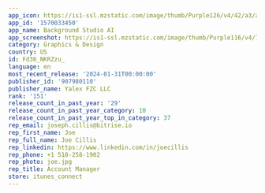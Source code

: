 ```yaml
---
app_icon: https://is1-ssl.mzstatic.com/image/thumb/Purple126/v4/42/a3/a3/42a3a3d2-d2d0-f506-e2f1-2d34f8466d9e/AppIcon-0-0-1x_U007emarketing-0-7-0-85-220.png/1024x1024bb.png
app_id: '1570033450'
app_name: Background Studio AI
app_screenshot: https://is1-ssl.mzstatic.com/image/thumb/Purple116/v4/72/13/ef/7213effe-5c90-6cf9-cb71-3dd35c444cf3/09674429-3413-497f-8ed2-a647d1788122_Frame_116047960.png/1242x2688bb.png
category: Graphics & Design
country: US
id: Fd36_NKRZzu_
language: en
most_recent_release: '2024-01-31T00:00:00'
publisher_id: '907980110'
publisher_name: Yalex FZC LLC
rank: '151'
release_count_in_past_year: '29'
release_count_in_past_year_category: 10
release_count_in_past_year_top_in_category: 37
rep_email: joseph.cillis@bitrise.io
rep_first_name: Joe
rep_full_name: Joe Cillis
rep_linkedin: https://www.linkedin.com/in/joecillis
rep_phone: +1 518-258-1902
rep_photo: joe.jpg
rep_title: Account Manager
store: itunes_connect
---
```

